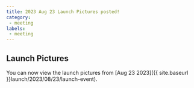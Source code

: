 ```yaml
---
title: 2023 Aug 23 Launch Pictures posted!
category:
 - meeting
labels:
 - meeting
---
```


## Launch Pictures

You can now view the launch pictures from [Aug 23 2023]({{ site.baseurl }}launch/2023/08/23/launch-event). 
